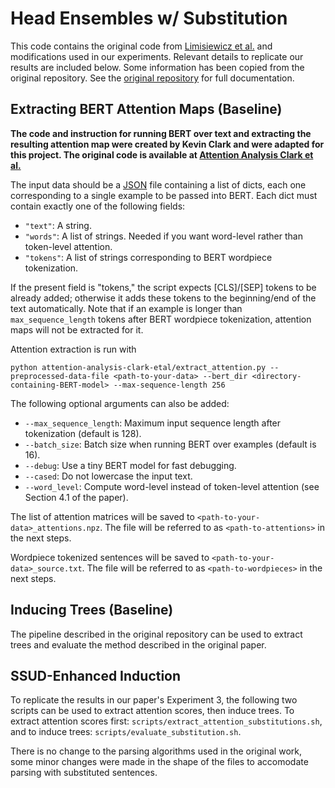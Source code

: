 # Head Ensembles w/ Substitution
This code contains the original code from [Limisiewicz et al.](https://arxiv.org/abs/2004.14620) and modifications used in our experiments. Relevant details to replicate our results are included below. Some information has been copied from the original repository. See the [original repository](https://github.com/tomlimi/BERTHeadEnsembles) for full documentation.

## Extracting BERT Attention Maps (Baseline)
**The code and instruction for running BERT over text and extracting the resulting attention map were created by Kevin Clark and 
were adapted for this project. The original code is available at [Attention Analysis Clark et al.](https://github.com/clarkkev/attention-analysis)**

The input data should be a [JSON](https://www.json.org/) file containing a
list of dicts, each one corresponding to a single example to be passed into BERT. Each dict must contain exactly one of the following fields:
* `"text"`: A string.
* `"words"`: A list of strings. Needed if you want word-level rather than
token-level attention.
* `"tokens"`: A list of strings corresponding to BERT wordpiece tokenization.

If the present field is "tokens," the script expects [CLS]/[SEP] tokens
to be already added; otherwise it adds these tokens to the
beginning/end of the text automatically.
Note that if an example is longer than `max_sequence_length` tokens
after BERT wordpiece tokenization, attention maps will not be extracted for it.

Attention extraction is run with
```
python attention-analysis-clark-etal/extract_attention.py --preprocessed-data-file <path-to-your-data> --bert_dir <directory-containing-BERT-model> --max-sequence-length 256
```
The following optional arguments can also be added:
* `--max_sequence_length`: Maximum input sequence length after tokenization (default is 128).
* `--batch_size`: Batch size when running BERT over examples (default is 16).
* `--debug`: Use a tiny BERT model for fast debugging.
* `--cased`: Do not lowercase the input text.
* `--word_level`: Compute word-level instead of token-level attention (see Section 4.1 of the paper).

The list of attention matrices will be saved to  `<path-to-your-data>_attentions.npz`. The file will be referred to as `<path-to-attentions>` in the next steps.

Wordpiece tokenized sentences will be saved to `<path-to-your-data>_source.txt`.  The file will be referred to as `<path-to-wordpieces>` in the next steps.

## Inducing Trees (Baseline)
The pipeline described in the original repository can be used to extract trees and evaluate the method described in the original paper.

## SSUD-Enhanced Induction
To replicate the results in our paper's Experiment 3, the following two scripts can be used to extract attention scores, then induce trees. To extract attention scores first: `scripts/extract_attention_substitutions.sh`, and to induce trees: `scripts/evaluate_substitution.sh`. 

There is no change to the parsing algorithms used in the original work, some minor changes were made in the shape of the files to accomodate parsing with substituted sentences.

